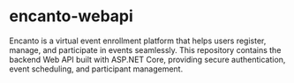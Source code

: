 # encanto-webapi
Encanto is a virtual event enrollment platform that helps users register, manage, and participate in events seamlessly. This repository contains the backend Web API built with ASP.NET Core, providing secure authentication, event scheduling, and participant management.

